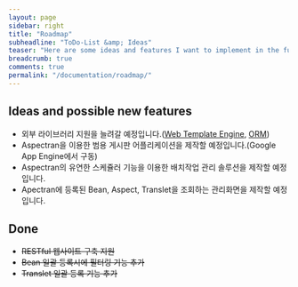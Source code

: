 ```yaml
---
layout: page
sidebar: right
title: "Roadmap"
subheadline: "ToDo-List &amp; Ideas"
teaser: "Here are some ideas and features I want to implement in the future."
breadcrumb: true
comments: true
permalink: "/documentation/roadmap/"
---
```


## Ideas and possible new features

* 외부 라이브러리 지원을 늘려갈 예정입니다.([Web Template Engine](https://en.wikipedia.org/wiki/Comparison_of_web_template_engines), [ORM](https://en.wikipedia.org/wiki/List_of_object-relational_mapping_software#Java))
* Aspectran을 이용한 범용 게시판 어플리케이션을 제작할 예정입니다.(Google App Engine에서 구동)
* Aspectran의 유연한 스케쥴러 기능을 이용한 배치작업 관리 솔루션을 제작할 예정입니다.
* Apectran에 등록된 Bean, Aspect, Translet을 조회하는 관리화면을 제작할 예정입니다.

## Done

* <s>RESTful 웹사이트 구축 지원</s>
* <s>Bean 일괄 등록시에 필터링 기능 추가</s>
* <s>Translet 일괄 등록 기능 추가</s>
